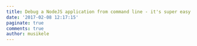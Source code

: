 ```yaml
---
title: Debug a NodeJS application from command line - it's super easy
date: '2017-02-08 12:17:15'
paginate: true
comments: true
author: musikele
---
```

